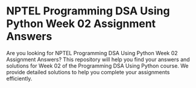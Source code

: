 # NPTEL Programming DSA Using Python Week 02 Assignment Answers

Are you looking for NPTEL Programming DSA Using Python Week 02 Assignment Answers? This repository will help you find your answers and solutions for Week 02 of the Programming DSA Using Python course. We provide detailed solutions to help you complete your assignments efficiently.